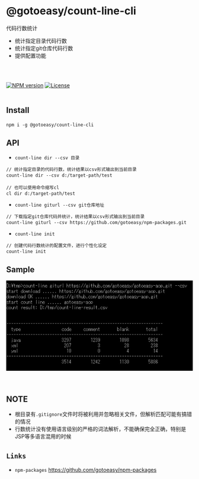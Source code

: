 # @gotoeasy/count-line-cli
代码行数统计
<br>
* 统计指定目录代码行数
* 统计指定git仓库代码行数
* 提供配置功能
<br>
<br>

[![NPM version](https://img.shields.io/npm/v/@gotoeasy/count-line-cli.svg)](https://www.npmjs.com/package/@gotoeasy/count-line-cli)
[![License](https://img.shields.io/badge/License-Apache%202-brightgreen.svg)](http://www.apache.org/licenses/LICENSE-2.0)
<br>
<br>

## Install
```
npm i -g @gotoeasy/count-line-cli
```


## API

* `count-line dir --csv 目录`
```
// 统计指定目录的代码行数，统计结果以csv形式输出到当前目录
count-line dir --csv d:/target-path/test

// 也可以使用命令缩写cl
cl dir d:/target-path/test

```

* `count-line giturl --csv git仓库地址`
```
// 下载指定git仓库代码并统计，统计结果以csv形式输出到当前目录
count-line giturl --csv https://github.com/gotoeasy/npm-packages.git
```

* `count-line init`
```
// 创建代码行数统计的配置文件，进行个性化设定
count-line init
```


## Sample
[![count line](https://github.com/gotoeasy/npm-packages/blob/master/count-line-cli/img/countline.jpg)](#)


<br>


## NOTE
* 根目录有`.gitignore`文件时将被利用并忽略相关文件，但解析匹配可能有搞错的情况
* 行数统计没有使用语言级别的严格的词法解析，不能确保完全正确，特别是JSP等多语言混用的时候


## `Links`
* `npm-packages` https://github.com/gotoeasy/npm-packages

